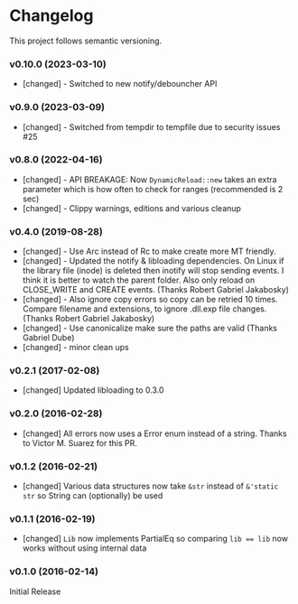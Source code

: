 # Changelog

This project follows semantic versioning.

### v0.10.0 (2023-03-10)

- [changed] - Switched to new notify/debouncher API 

### v0.9.0 (2023-03-09)

- [changed] - Switched from tempdir to tempfile due to security issues #25 

### v0.8.0 (2022-04-16)

- [changed] - API BREAKAGE: Now `DynamicReload::new` takes an extra parameter which is how often to check for ranges (recommended is 2 sec)
- [changed] - Clippy warnings, editions and various cleanup

### v0.4.0 (2019-08-28)

- [changed] - Use Arc instead of Rc to make create more MT friendly.
- [changed] - Updated the notify & libloading dependencies.
              On Linux if the library file (inode) is deleted then inotify will stop sending events. I think it is better to watch the parent folder.
              Also only reload on CLOSE_WRITE and CREATE events.  (Thanks Robert Gabriel Jakabosky)
- [changed] - Also ignore copy errors so copy can be retried 10 times. Compare filename and extensions, to ignore .dll.exp file changes. (Thanks Robert Gabriel Jakabosky)
- [changed] - Use canonicalize make sure the paths are valid (Thanks Gabriel Dube)
- [changed] - minor clean ups

### v0.2.1 (2017-02-08)

- [changed] Updated libloading to 0.3.0

### v0.2.0 (2016-02-28)

- [changed] All errors now uses a Error enum instead of a string. Thanks to Victor M. Suarez for this PR.

### v0.1.2 (2016-02-21)

- [changed] Various data structures now take ```&str``` instead of ```&'static str``` so String can (optionally) be used

### v0.1.1 (2016-02-19)

- [changed] ```Lib``` now implements PartialEq so comparing ```lib == lib``` now works without using internal data

### v0.1.0 (2016-02-14)

Initial Release

